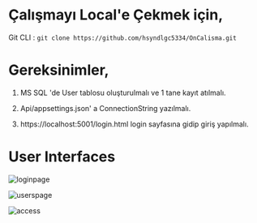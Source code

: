# Çalışmayı Local'e Çekmek için,

Git CLI : `git clone https://github.com/hsyndlgc5334/OnCalisma.git`

# Gereksinimler,

1. MS SQL 'de User tablosu oluşturulmalı ve 1 tane kayıt atılmalı.
2. Api/appsettings.json' a ConnectionString yazılmalı.

3. https://localhost:5001/login.html login sayfasına gidip giriş yapılmalı.

# User Interfaces

![loginpage](C:\Users\hsynd\Desktop\loginpage.png)

![userspage](C:\Users\hsynd\Desktop\userspage.png)

![access](C:\Users\hsynd\Desktop\access.png)